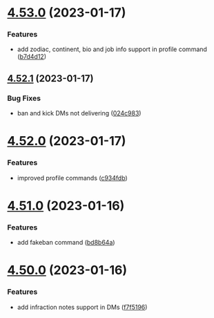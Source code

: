 # [4.53.0](https://github.com/onesoft-sudo/sudobot/compare/v4.52.1...v4.53.0) (2023-01-17)


### Features

* add zodiac, continent, bio and job info support in profile command ([b7d4d12](https://github.com/onesoft-sudo/sudobot/commit/b7d4d12f21a5cf5b99e10642abe5e1be5b3717b7))



## [4.52.1](https://github.com/onesoft-sudo/sudobot/compare/v4.52.0...v4.52.1) (2023-01-17)


### Bug Fixes

* ban and kick DMs not delivering ([024c983](https://github.com/onesoft-sudo/sudobot/commit/024c983f611f6e24a0692a43e9dc0e9421ec1404))



# [4.52.0](https://github.com/onesoft-sudo/sudobot/compare/v4.51.0...v4.52.0) (2023-01-17)


### Features

* improved profile commands ([c934fdb](https://github.com/onesoft-sudo/sudobot/commit/c934fdb89b423b311f7fa655fb06e7ef0fa8f734))



# [4.51.0](https://github.com/onesoft-sudo/sudobot/compare/v4.50.0...v4.51.0) (2023-01-16)


### Features

* add fakeban command ([bd8b64a](https://github.com/onesoft-sudo/sudobot/commit/bd8b64a5393705a299b6660699cc10e41b970803))



# [4.50.0](https://github.com/onesoft-sudo/sudobot/compare/v4.49.0...v4.50.0) (2023-01-16)


### Features

* add infraction notes support in DMs ([f7f5196](https://github.com/onesoft-sudo/sudobot/commit/f7f5196ec6937514d3b024542f3ea9441c641109))



